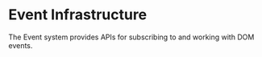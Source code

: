 Event Infrastructure
====================

The Event system provides APIs for subscribing to and working with DOM events.
